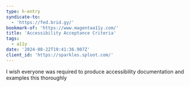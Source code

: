 ```yaml
---
type: h-entry
syndicate-to:
  - 'https://fed.brid.gy/'
bookmark-of: 'https://www.magentaa11y.com/'
title: 'Accessibility Acceptance Criteria'
tags:
  - a11y
date: '2024-08-22T19:41:36.907Z'
client_id: 'https://sparkles.sploot.com/'
---
```

I wish everyone was required to produce accessibility documentation and examples this thoroughly
